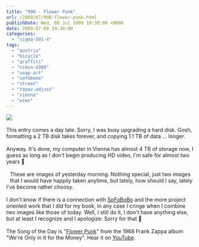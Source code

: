 ```yaml
---
title: "998 - Flower Punk"
url: /2009/07/998-flower-punk.html
publishDate: Wed, 08 Jul 2009 19:38:00 +0000
date: 2009-07-08 19:38:00
categories: 
  - "sigma-501-4"
tags: 
  - "austria"
  - "bicycle"
  - "graffiti"
  - "nikon-d300"
  - "snap-art"
  - "sofobomo"
  - "street"
  - "topaz-adjust"
  - "vienna"
  - "wien"
---
```

<a href="https://d25zfm9zpd7gm5.cloudfront.net/1200x1200/2009/20090707_082208_ps.jpg" target="_blank"><img src="https://d25zfm9zpd7gm5.cloudfront.net/0600x0600/2009/20090707_082208_ps.jpg"/></a><br/><br/>This entry comes a day late. Sorry, I was busy upgrading a hard disk. Gosh, formatting a 2 TB disk takes forever, and copying 1.1 TB of data ... longer. <br/><br/>Anyway. It's done, my computer in Vienna has almost 4 TB of storage now, I guess as long as I don't begin producing HD video, I'm safe for almost two years 🙂<br/><br/><a href="https://d25zfm9zpd7gm5.cloudfront.net/1200x1200/2009/20090707_083824_ps.jpg" target="_blank"><img alt="" border="0" src="https://d25zfm9zpd7gm5.cloudfront.net/0150x0150/2009/20090707_083824_ps.jpg" style="margin: 10pt 10px 10px 0pt; float: left;"/></a> These are images of yesterday morning. Nothing special, just two images that I would have happily taken anytime, but lately, how should I say, lately I've become rather choosy. <br/><br/> I don't know if there is a connection with <a href="http://www.sofobomo.org/" target="_blank">SoFoBoBo</a> and the more project oriented work that I did for my book, in any case I cringe when I combine two images like those of today. Well, I still do it, I don't have anything else, but at least I recognize and I apologize: Sorry for that 🙂<br/><br/>The Song of the Day is "<a href="http://www.lyricsmode.com/lyrics/f/frank_zappa/flower_punk.html" target="_blank">Flower Punk</a>" from the 1968 Frank Zappa album "We're Only in It for the Money". Hear it on <a href="http://www.youtube.com/watch?v=Av26ep0_2go" target="_blank">YouTube</a>.
